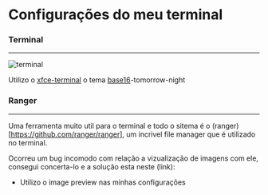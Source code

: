 Configurações do meu terminal
=============================

### Terminal
------------

![terminal](https://github.com/luiznux/luiznux-config/blob/master/images/terminal-sample.png)



Utilizo o [xfce-terminal](https://pkgs.org/download/xfce4-terminal.com) o tema [base16](https://github.com/afq984/base16-xfce4-terminal)-tomorrow-night


### Ranger
----------
Uma ferramenta muito util para o terminal e todo o sitema é o (ranger)[https://github.com/ranger/ranger], um incrivel file manager que é utilizado no terminal.

Ocorreu um bug incomodo com relação a vizualização de imagens com ele, consegui concerta-lo e a solução esta neste (link):

* Utilizo o image preview nas minhas configurações
















